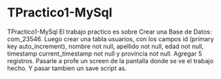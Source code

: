 # TPractico1-MySql
TPractico1-MySql
El trabajo practico es sobre Crear una Base de Datos: com_23546. Luego crear una tabla usuarios, con los campos id (primary key auto_increment), nombre not null, apellido not null, edad not null, timestamp current_timestamp not null y provincia not null.
Agregar 5 registros.
Pasarle a profe un screen de la pantalla donde se ve el trabajo hecho.
Y pasar tambien un save script as.